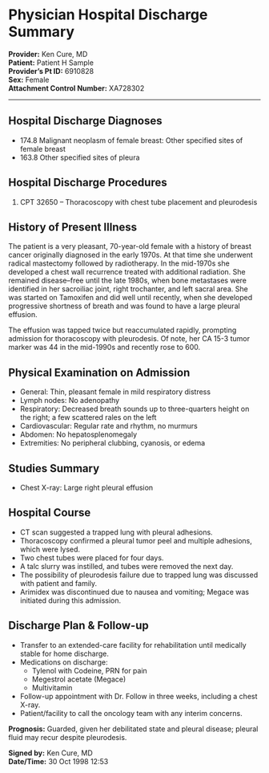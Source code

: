 # Physician Hospital Discharge Summary

**Provider:** Ken Cure, MD  
**Patient:** Patient H Sample  
**Provider’s Pt ID:** 6910828  
**Sex:** Female  
**Attachment Control Number:** XA728302

---

## Hospital Discharge Diagnoses

- 174.8 Malignant neoplasm of female breast: Other specified sites of female breast
- 163.8 Other specified sites of pleura

## Hospital Discharge Procedures

1. CPT 32650 – Thoracoscopy with chest tube placement and pleurodesis

## History of Present Illness

The patient is a very pleasant, 70-year-old female with a history of breast cancer originally diagnosed in the early 1970s. At that time she underwent radical mastectomy followed by radiotherapy. In the mid-1970s she developed a chest wall recurrence treated with additional radiation. She remained disease–free until the late 1980s, when bone metastases were identified in her sacroiliac joint, right trochanter, and left sacral area. She was started on Tamoxifen and did well until recently, when she developed progressive shortness of breath and was found to have a large pleural effusion.

The effusion was tapped twice but reaccumulated rapidly, prompting admission for thoracoscopy with pleurodesis. Of note, her CA 15-3 tumor marker was 44 in the mid-1990s and recently rose to 600.

## Physical Examination on Admission

- General: Thin, pleasant female in mild respiratory distress
- Lymph nodes: No adenopathy
- Respiratory: Decreased breath sounds up to three-quarters height on the right; a few scattered rales on the left
- Cardiovascular: Regular rate and rhythm, no murmurs
- Abdomen: No hepatosplenomegaly
- Extremities: No peripheral clubbing, cyanosis, or edema

## Studies Summary

- Chest X-ray: Large right pleural effusion

## Hospital Course

- CT scan suggested a trapped lung with pleural adhesions.
- Thoracoscopy confirmed a pleural tumor peel and multiple adhesions, which were lysed.
- Two chest tubes were placed for four days.
- A talc slurry was instilled, and tubes were removed the next day.
- The possibility of pleurodesis failure due to trapped lung was discussed with patient and family.
- Arimidex was discontinued due to nausea and vomiting; Megace was initiated during this admission.

## Discharge Plan & Follow-up

- Transfer to an extended-care facility for rehabilitation until medically stable for home discharge.
- Medications on discharge:
  - Tylenol with Codeine, PRN for pain
  - Megestrol acetate (Megace)
  - Multivitamin
- Follow-up appointment with Dr. Follow in three weeks, including a chest X-ray.
- Patient/facility to call the oncology team with any interim concerns.

**Prognosis:** Guarded, given her debilitated state and pleural disease; pleural fluid may recur despite pleurodesis.

**Signed by:** Ken Cure, MD  
**Date/Time:** 30 Oct 1998 12:53

